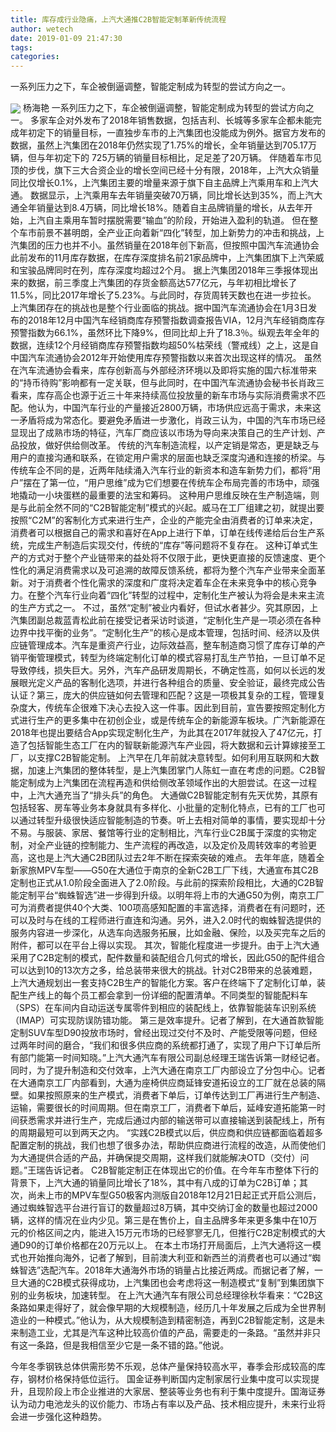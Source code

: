 ```yaml
---
title: 库存成行业隐痛，上汽大通推C2B智能定制革新传统流程
author: wetech
date: 2019-01-09 21:47:30
tags: 
categories: 
---
```

一系列压力之下，车企被倒逼调整，智能定制成为转型的尝试方向之一。
<!-- more -->
<img align="center" border="0" src="https://imgcdn.yicai.com/uppics/images/2019/01/6cd698ed02aaea7a48d71c45078b432f.jpg" />
杨海艳
一系列压力之下，车企被倒逼调整，智能定制成为转型的尝试方向之一。
多家车企对外发布了2018年销售数据，包括吉利、长城等多家车企都未能完成年初定下的销量目标，一直独步车市的上汽集团也没能成为例外。据官方发布的数据，虽然上汽集团在2018年仍然实现了1.75%的增长，全年销量达到705.17万辆，但与年初定下的 725万辆的销量目标相比，足足差了20万辆。
伴随着车市见顶的步伐，旗下三大合资企业的增长空间已经十分有限，2018年，上汽大众销量同比仅增长0.1%，上汽集团主要的增量来源于旗下自主品牌上汽乘用车和上汽大通。
数据显示，上汽乘用车去年销量突破70万辆，同比增长达到35%，而上汽大通全年销量达到8.4万辆，同比增长18%。随着自主品牌销量的增长，从去年开始，上汽自主乘用车暂时摆脱需要“输血”的阶段，开始进入盈利的轨道。
但在整个车市前景不甚明朗，全产业正向着新“四化”转型，加上新势力的冲击和挑战，上汽集团的压力也并不小。虽然销量在2018年创下新高，但按照中国汽车流通协会此前发布的11月库存数据，在库存深度排名前21家品牌中，上汽集团旗下上汽荣威和宝骏品牌同时在列，库存深度均超过2个月。
据上汽集团2018年三季报体现出来的数据，前三季度上汽集团的存货金额高达577亿元，与年初相比增长了11.5%，同比2017年增长了5.23%。与此同时，存货周转天数也在进一步拉长。
上汽集团存在的挑战也是整个行业面临的挑战。据中国汽车流通协会在1月3日发布的2018年12月中国汽车经销商库存预警指数调查报告VIA，12月汽车经销商库存预警指数为66.1%，虽然环比下降9%，但同比却上升了18.3％。纵观去年全年的数据，连续12个月经销商库存预警指数均超50%枯荣线（警戒线）之上，这是自中国汽车流通协会2012年开始使用库存预警指数以来首次出现这样的情况。
虽然在汽车流通协会看来，库存创新高与外部经济环境以及即将实施的国六标准带来的“持币待购”影响都有一定关联，但与此同时，在中国汽车流通协会秘书长肖政三看来，库存高企也源于近三十年来持续高位投放量的新车市场与实际消费需求不匹配。他认为，中国汽车行业的产量接近2800万辆，市场供应远高于需求，未来这一矛盾将成为常态化。要避免矛盾进一步激化，肖政三认为，中国的汽车市场已经显现出了成熟市场的特征，汽车厂商应该以市场为导向来决策自己的生产计划、产品投放，做好供给侧改革。
传统的汽车制造流程，以产定销是常态，更是缺乏与用户的直接沟通和联系，在锁定用户需求的层面也缺乏深度沟通和连接的桥梁。与传统车企不同的是，近两年陆续涌入汽车行业的新资本和造车新势力们，都将“用户”摆在了第一位，“用户思维”成为它们想要在传统车企布局完善的市场中，顽强地撬动一小块蛋糕的最重要的法宝和筹码。
这种用户思维反映在生产制造端，则是与此前全然不同的“C2B智能定制”模式的兴起。威马在工厂组建之初，就提出要按照“C2M”的客制化方式来进行生产，企业的产能完全由消费者的订单来决定，消费者可以根据自己的需求和喜好在App上进行下单，订单在线传递给后台生产系统，完成生产制造后实现交付，传统的“库存”等问题将不复存在。
这种订单式生产的方式对于整个产业链带来的益处将不仅限于此，更快更直接的反馈速度、更个性化的满足消费需求以及可追溯的故障反馈系统，都将为整个汽车产业带来全面革新。对于消费者个性化需求的深度和广度将决定着车企在未来竞争中的核心竞争力。在整个汽车行业向着“四化”转型的过程中，定制化生产被认为将会是未来主流的生产方式之一。
不过，虽然“定制”被业内看好，但试水者甚少。究其原因，上汽集团副总裁蓝青松此前在接受记者采访时谈道，“定制化生产是一项必须在各种边界中找平衡的业务”。“定制化生产”的核心是成本管理，包括时间、经济以及供应链管理成本。汽车是重资产行业，边际效益高，整车制造商习惯了库存订单的产销平衡管理模式，转型为终端定制化订单的模式容易打乱生产节拍，一旦订单不足导致停线，损失巨大。另外，汽车产品研发周期长，不确定性高，如何以长远的发展眼光定义产品的客制化选项，并进行各种组合的质量、安全验证，最终完成公告认证？第三，庞大的供应链如何去管理和匹配？这是一项极其复杂的工程，管理复杂度大，传统车企很难下决心去投入这一件事。因此到目前，宣告要按照定制化方式进行生产的更多集中在初创企业，或是传统车企的新能源车板块。广汽新能源在2018年也提出要结合App实现定制化生产，为此其在2017年就投入了47亿元，打造了包括智能生态工厂在内的智联新能源汽车产业园，将大数据和云计算嫁接至工厂，以支撑C2B智能定制。
上汽早在几年前就决意转型。如何利用互联网和大数据，加速上汽集团的整体转型，是上汽集团掌门人陈虹一直在考虑的问题。C2B智能定制成为上汽集团在流程再造和供给侧改革领域作出的大胆尝试。在这一过程中，上汽大通充当了“排头兵”的角色。
大通做C2B智能定制有先天优势，其原有包括轻客、房车等业务本身就具有多样化、小批量的定制化特点，已有的工厂也可以通过转型升级很快适应智能制造的节奏。听上去相对简单的事情，要实现却十分不易。与服装、家居、餐馆等行业的定制相比，汽车行业C2B属于深度的实物定制，对全产业链的控制能力、生产流程的再改造，以及定价及周转效率的考验更高，这也是上汽大通C2B团队过去2年不断在探索突破的难点。
去年年底，随着全新家旅MPV车型——G50在大通位于南京的全新C2B工厂下线，大通宣布其C2B定制也正式从1.0阶段全面进入了2.0阶段。与此前的探索阶段相比，大通的C2B智能定制平台“蜘蛛智选”进一步得到升级。以明年将上市的大通G50为例，南京工厂可为消费者提供40个大类、100项高感知配置的丰富选择，消费者在有问题时，还可以及时与在线的工程师进行直连和沟通。另外，进入2.0时代的蜘蛛智选提供的服务内容进一步深化，从选车向选服务拓展，比如金融、保险，以及买完车之后的附件，都可以在平台上得以实现。
其次，智能化程度进一步提升。由于上汽大通采用了C2B定制的模式，配件数量和装配组合几何式的增长，因此G50的配件组合可以达到10的13次方之多，给总装带来很大的挑战。针对C2B带来的总装难题，上汽大通规划出一套支持C2B生产的智能化方案。客户在终端下了定制化订单，装配生产线上的每个员工都会拿到一份详细的配置清单。不同类型的智能配料车（SPS）在车间内自动运送专属零件到相应的装配线上，依靠智能装车识别系统（IMAP）可实现防误防错功能。
第三是效率提升。记者了解到，在大通首款智能定制SUV车型D90投放市场时，曾经出现过交付不及时、产能受限等问题，但经过两年时间的磨合，“我们和很多供应商的系统都打通了，实现了用户下订单后所有部门能第一时间知晓。”上汽大通汽车有限公司副总经理王瑞告诉第一财经记者。同时，为了提升制造和交付效率，上汽大通在南京工厂内部设立了分包中心。记者在大通南京工厂内部看到，大通为座椅供应商延锋安道拓设立的工厂就在总装的隔壁。如果按照原来的生产模式，消费者下单后，订单传达到工厂再进行生产制造、运输，需要很长的时间周期。但在南京工厂，消费者下单后，延峰安道拓能第一时间获悉需求并进行生产，完成后通过内部的输送带可以直接输送到装配线上，所有的周期最短可以到两天之内。
“实践C2B模式以后，供应商和供应链都面临着超多配置定制的挑战，我们也想了很多办法，帮助供应商进行流程的改造，从而使他们为大通提供合适的产品，并确保提交周期，这样我们就能解决OTD（交付）问题。”王瑞告诉记者。
C2B智能定制正在体现出它的价值。在今年车市整体下行的背景下，上汽大通的销量同比增长了18%，其中有八成的订单为C2B订单；其次，尚未上市的MPV车型G50极客内测版自2018年12月21日起正式开启公测后，通过蜘蛛智选平台进行盲订的数量超过8万辆，其中交纳订金的数量也超过2000辆，这样的情况在业内少见。第三是在售价上，自主品牌多年来更多集中在10万元的价格区间之内，能进入15万元市场的已经寥寥无几，但推行C2B定制模式的大通D90的订单价格都在20万元以上。
在本土市场打开局面后，上汽大通将这一模式也开始推向海外，记者了解到，目前澳大利亚和新西兰的消费者也可以通过“蜘蛛智选”选配汽车。2018年大通海外市场的销量占比接近两成。而据记者了解，一旦大通的C2B模式获得成功，上汽集团也会考虑将这一制造模式“复制”到集团旗下别的业务板块，加速转型。
在上汽大通汽车有限公司总经理徐秋华看来：“C2B这条路如果走得好了，就会像早期的大规模制造，经历几十年发展之后成为全世界制造业的一种模式。”他认为，从大规模制造到精密制造，再到C2B智能定制，这是未来制造工业，尤其是汽车这种比较高价值的产品，需要走的一条路。“虽然并非只有这一条路，但是我相信至少它是一条不错的路。”他说。
 
 
今年冬季钢铁总体供需形势不乐观，总体产量保持较高水平，春季会形成较高的库存，钢材价格保持低位运行。
国金证券判断国内定制家居行业集中度可以实现提升，且现阶段上市企业推进的大家居、整装等业务也有利于集中度提升。国海证券认为动力电池龙头的议价能力、市场占有率以及产品、技术相应提升，未来行业将会进一步强化这种趋势。
